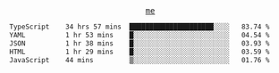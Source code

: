 <p align="center">
  <samp>
    <a href="https://yiwwhl.com">me</a>
  </samp>
</p>

<!--START_SECTION:waka-->

```txt
TypeScript    34 hrs 57 mins  █████████████████████░░░░   83.74 %
YAML          1 hr 53 mins    █░░░░░░░░░░░░░░░░░░░░░░░░   04.54 %
JSON          1 hr 38 mins    █░░░░░░░░░░░░░░░░░░░░░░░░   03.93 %
HTML          1 hr 29 mins    █░░░░░░░░░░░░░░░░░░░░░░░░   03.59 %
JavaScript    44 mins         ▒░░░░░░░░░░░░░░░░░░░░░░░░   01.76 %
```

<!--END_SECTION:waka-->
